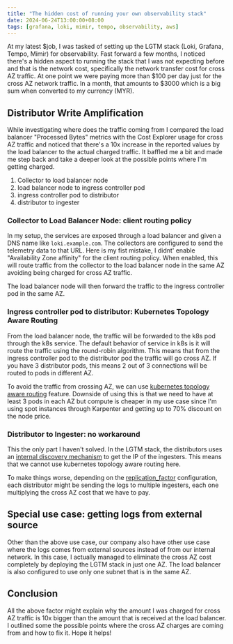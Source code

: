 ```yaml
---
title: "The hidden cost of running your own observability stack"
date: 2024-06-24T13:00:00+08:00
tags: [grafana, loki, mimir, tempo, observability, aws]
---
```


At my latest $job, I was tasked of setting up the LGTM stack (Loki, Grafana, Tempo, Mimir) for observability. Fast forward a few months, I noticed there's a hidden aspect to running the stack that I was not expecting before and that is the network cost, specifically the network transfer cost for cross AZ traffic. At one point we were paying more than $100 per day just for the cross AZ network traffic. In a month, that amounts to $3000 which is a big sum when converted to my currency (MYR).

## Distributor Write Amplification

While investigating where does the traffic coming from I compared the load balancer "Processed Bytes" metrics with the Cost Explorer usage for cross AZ traffic and noticed that there's a 10x increase in the reported values by the load balancer to the actual charged traffic. It baffled me a bit and made me step back and take a deeper look at the possible points where I'm getting charged.

1. Collector to load balancer node
2. load balancer node to ingress controller pod 
3. ingress controller pod to distributor
4. distributor to ingester

### Collector to Load Balancer Node: client routing policy

In my setup, the services are exposed through a load balancer and given a DNS name like `loki.example.com`. The collectors are configured to send the telemetry data to that URL. Here is my fist mistake, I didnt' enable "Availability Zone affinity" for the client routing policy. When enabled, this will route traffic from the collector to the load balancer node in the same AZ avoiding being charged for cross AZ traffic.

The load balancer node will then forward the traffic to the ingress controller pod in the same AZ.

### Ingress controller pod to distributor: Kubernetes Topology Aware Routing

From the load balancer node, the traffic will be forwarded to the k8s pod through the k8s service. The default behavior of service in k8s is it will route the traffic using the round-robin algorithm. This means that from the ingress controller pod to the distributor pod the traffic will go cross AZ. If you have 3 distributor pods, this means 2 out of 3 connections will be routed to pods in different AZ.

To avoid the traffic from crossing AZ, we can use [kubernetes topology aware routing](https://kubernetes.io/docs/concepts/services-networking/topology-aware-routing/) feature. Downside of using this is that we need to have at least 3 pods in each AZ but compute is cheaper in my use case since I'm using spot instances through Karpenter and getting up to 70% discount on the node price.

### Distributor to Ingester: no workaround

This the only part I haven't solved. In the LGTM stack, the distributors uses an [internal discovery mechanism](https://grafana.com/docs/loki/latest/get-started/hash-rings/#about-the-ingester-ring) to get the IP of the ingesters. This means that we cannot use kubernetes topology aware routing here.

To make things worse, depending on the [replication_factor](https://grafana.com/docs/loki/latest/get-started/components/#replication-factor) configuration, each distributor might be sending the logs to multiple ingesters, each one multiplying the cross AZ cost that we have to pay.

## Special use case: getting logs from external source

Other than the above use case, our company also have other use case where the logs comes from external sources instead of from our internal network. In this case, I actually managed to eliminate the cross AZ cost completely by deploying the LGTM stack in just one AZ. The load balancer is also configured to use only one subnet that is in the same AZ.

## Conclusion

All the above factor might explain why the amount I was charged for cross AZ traffic is 10x bigger than the amount that is received at the load balancer. I outlined some the possible points where the cross AZ charges are coming from and how to fix it. Hope it helps!
